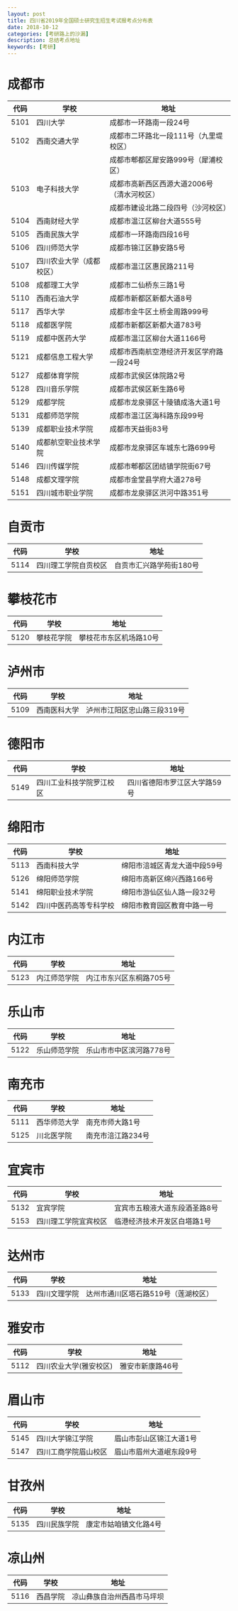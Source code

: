 ```yaml
---
layout: post
title: 四川省2019年全国硕士研究生招生考试报考点分布表
date: 2018-10-12
categories: [考研路上的沙漏]
description: 总结考点地址
keywords: [考研]
---
```


# 成都市

| 代码 | 学校     | 地址                   |
| ---- | -------- | ---------------------- |
|5101 | 四川大学 | 成都市一环路南一段24号 |
|5102|西南交通大学|成都市二环路北一段111号（九里堤校区） |
|||成都市郫都区犀安路999号（犀浦校区） |
|5103|电子科技大学|成都市高新西区西源大道2006号（清水河校区）|
|||成都市建设北路二段四号（沙河校区） |
|5104|西南财经大学|成都市温江区柳台大道555号|
|5105|西南民族大学|成都市一环路南四段16号|
|5106|四川师范大学|成都市锦江区静安路5号|
|5107|四川农业大学（成都校区）|成都市温江区惠民路211号|
|5108|成都理工大学|成都市二仙桥东三路1号|
|5110|西南石油大学|成都市新都区新都大道8号|
|5117|西华大学|成都市金牛区土桥金周路999号|
|5118|成都医学院|成都市新都区新都大道783号|
|5119|成都中医药大学|成都市温江区柳台大道1166号|
|5121|成都信息工程大学|成都市西南航空港经济开发区学府路一段24号|
|5127|成都体育学院|成都市武侯区体院路2号|
|5128|四川音乐学院|成都市武侯区新生路6号|
|5129|成都学院|成都市龙泉驿区十陵镇成洛大道1号|
|5131|成都师范学院|成都市温江区海科路东段99号|
|5139|成都职业技术学院|成都市天益街83号|
|5140|成都航空职业技术学院|成都市龙泉驿区车城东七路699号|
|5146|四川传媒学院|成都市郫都区团结镇学院街67号|
|5148|成都文理学院|成都市金堂县学府大道278号|
|5151|四川城市职业学院|成都市龙泉驿区洪河中路351号|

# 自贡市

| 代码 | 学校     | 地址                   |
| ---- | -------- | ---------------------- |
|5114|四川理工学院自贡校区|自贡市汇兴路学苑街180号|

# 攀枝花市

| 代码 | 学校     | 地址                   |
| ---- | -------- | ---------------------- |
|5120|攀枝花学院|攀枝花市东区机场路10号|

# 泸州市

| 代码 | 学校     | 地址                   |
| ---- | -------- | ---------------------- |
|5109|西南医科大学|泸州市江阳区忠山路三段319号|

# 德阳市

| 代码 | 学校     | 地址                   |
| ---- | -------- | ---------------------- |
|5149|四川工业科技学院罗江校区|四川省德阳市罗江区大学路59号|

# 绵阳市

| 代码 | 学校     | 地址                   |
| ---- | -------- | ---------------------- |
|5113|西南科技大学|绵阳市涪城区青龙大道中段59号|
|5126|绵阳师范学院|绵阳市高新区绵兴西路166号|
|5141|绵阳职业技术学院|绵阳市游仙区仙人路一段32号|
|5142|四川中医药高等专科学校|绵阳市教育园区教育中路一号|

# 内江市

| 代码 | 学校     | 地址                   |
| ---- | -------- | ---------------------- |
|5123|内江师范学院|内江市东兴区东桐路705号|

# 乐山市

| 代码 | 学校     | 地址                   |
| ---- | -------- | ---------------------- |
|5122|乐山师范学院|乐山市市中区滨河路778号|

# 南充市

| 代码 | 学校     | 地址                   |
| ---- | -------- | ---------------------- |
|5111|西华师范大学|南充市师大路1号|
|5125|川北医学院|南充市涪江路234号|

# 宜宾市

| 代码 | 学校     | 地址                   |
| ---- | -------- | ---------------------- |
|5132|宜宾学院|宜宾市五粮液大道东段酒圣路8号|
|5153|四川理工学院宜宾校区|临港经济技术开发区白塔路1号|

# 达州市

| 代码 | 学校     | 地址                   |
| ---- | -------- | ---------------------- |
|5133|四川文理学院|达州市通川区塔石路519号（莲湖校区） |

# 雅安市

| 代码 | 学校     | 地址                   |
| ---- | -------- | ---------------------- |
|5112|四川农业大学(雅安校区)|雅安市新康路46号|

# 眉山市

| 代码 | 学校     | 地址                   |
| ---- | -------- | ---------------------- |
|5145|四川大学锦江学院|眉山市彭山区锦江大道1号|
|5147|四川工商学院眉山校区|眉山市眉州大道岷东段9号|

# 甘孜州

| 代码 | 学校     | 地址                   |
| ---- | -------- | ---------------------- |
|5135|四川民族学院|康定市姑咱镇文化路4号|

# 凉山州

| 代码 | 学校     | 地址                   |
| ---- | -------- | ---------------------- |
|5116|西昌学院|凉山彝族自治州西昌市马坪坝|